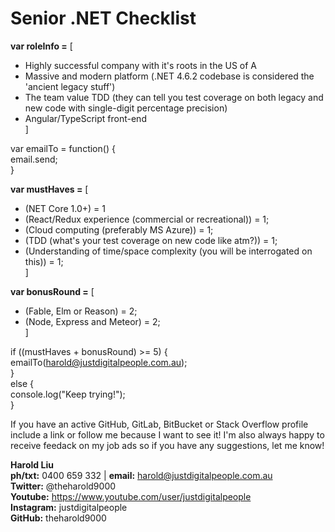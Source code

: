 # Senior .NET Checklist

**var roleInfo =** [</br>
* Highly successful company with it's roots in the US of A
* Massive and modern platform (.NET 4.6.2 codebase is considered the 'ancient legacy stuff')
* The team value TDD (they can tell you test coverage on both legacy and new code with single-digit percentage precision)
* Angular/TypeScript front-end</br>
]

var emailTo = function() {</br>
    email.send;</br>
}

**var mustHaves =** [
* (NET Core 1.0+) = 1
* (React/Redux experience (commercial or recreational)) = 1;</br>
* (Cloud computing (preferably MS Azure)) = 1;</br>
* (TDD (what's your test coverage on new code like atm?)) = 1;</br>
* (Understanding of time/space complexity (you will be interrogated on this)) = 1;</br>
]

**var bonusRound =** [
* (Fable, Elm or Reason) = 2;</br>
* (Node, Express and Meteor) = 2;</br>
]

if ((mustHaves + bonusRound) >= 5) {</br>
    emailTo(harold@justdigitalpeople.com.au);</br>
}</br>
else {</br>
    console.log("Keep trying!");</br>
}

If you have an active GitHub, GitLab, BitBucket or Stack Overflow profile include a link or follow me because I want to see it!
I'm also always happy to receive feedack on my job ads so if you have any suggestions, let me know!

**Harold Liu**</br>
**ph/txt:** 0400 659 332 | **email:** harold@justdigitalpeople.com.au</br>
**Twitter:** @theharold9000</br>
**Youtube:** https://www.youtube.com/user/justdigitalpeople</br>
**Instagram:** justdigitalpeople</br>
**GitHub:** theharold9000</br>